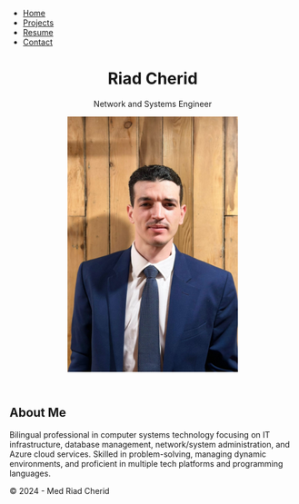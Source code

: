 <!DOCTYPE html>
<html lang="en">
<head>
  <meta charset="UTF-8">
  <meta name="viewport" content="width=device-width, initial-scale=1.0">
  <title>Home</title>
  <link rel="stylesheet" href="style.css">
</head>
<body>
  <nav>
    <div class="nav-container">
      <ul>
        <li><a href="index.html">Home</a></li>
        <li><a href="projects.html">Projects</a></li>
        <li><a href="resume.html">Resume</a></li>
        <li><a href="contact.html">Contact</a></li>
      </ul>
    </div>
  </nav>
  <header>
    <h1>Riad Cherid</h1>
    <p>Network and Systems Engineer</p>
    <img src="myimage1.jpg" alt="" style="max-width: 300px;">
  </header>
  <main>
    <section class="about-me">
      <h2>About Me</h2>
      <p>Bilingual professional in computer systems technology focusing on IT infrastructure, database management, network/system administration, and Azure cloud services. Skilled in problem-solving, managing dynamic environments, and proficient in multiple tech platforms and programming languages.</p>
    </section>
  </main>
  <footer>
    <p>&copy; 2024 - Med Riad Cherid</p>
  </footer>
</body>
</html>
